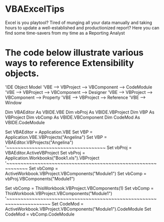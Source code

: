 # VBAExcelTips
Excel is you playtool? 
Tired of munging all your data manually and taking hours to update a well-established and productionized report?
Here you can find some time-savers from my time as a Reporting Analyst


# The code below illustrate various ways to reference Extensibility objects.
'IDE Object Model
'VBE --> VBProject --> VBComponent --> CodeModule
'VBE --> VBProject --> VBComponent --> Designer
'VBE --> VBProject --> VBComponent --> Property
'VBE --> VBProject --> Reference
'VBE --> Window


Dim VBAEditor As VBIDE.VBE
Dim vbProj As VBIDE.VBProject
Dim VBP As VBProject
Dim vbComp As VBIDE.VBComponent
Dim CodeMod As VBIDE.CodeModule

Set VBAEditor = Application.VBE
Set VBP = Application.VBE.VBProjects("Angelina")
Set VBP = VBAEditor.VBProjects("Angelina")
'~~~~~~~~~~~~~~~~~~~~~~~~~~~~~~~~~~~
Set vbProj = VBAEditor.ActiveVBProject
Set vbProj = Application.Workbooks("Book1.xls").VBProject
'~~~~~~~~~~~~~~~~~~~~~~~~~~~~~~~~~~~~~~~~~~~~~~~~~~~~~~~~~~~~~
Set vbComp = ActiveWorkbook.VBProject.VBComponents("Module1")
Set vbComp = vbProj.VBComponents("Module1")

Set vbComp = ThisWorkbook.VBProject.VBComponents(1)
Set vbComp = ThisWorkbook.VBProject.VBComponents("Module1")
'~~~~~~~~~~~~~~~~~~~~~~~~~~~~~~~~~~~~~~~~~~~~~~~~~~~~~~~~~~~~~~~~~~~~~
Set CodeMod = ActiveWorkbook.VBProject.VBComponents("Module1").CodeModule
Set CodeMod = vbComp.CodeModule